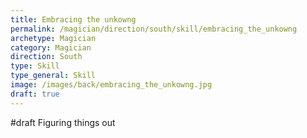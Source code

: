 ```yaml
---
title: Embracing the unkowng
permalink: /magician/direction/south/skill/embracing_the_unkowng
archetype: Magician
category: Magician
direction: South
type: Skill
type_general: Skill
image: /images/back/embracing_the_unkowng.jpg
draft: true
---
```

#draft Figuring things out
